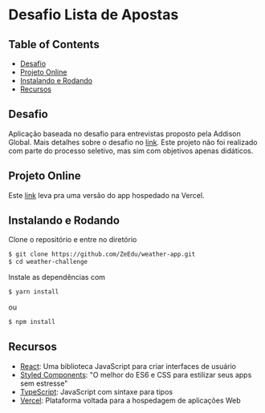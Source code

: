 # Desafio Lista de Apostas

## Table of Contents

- [Desafio](#desafio)
- [Projeto Online](#projeto-online)
- [Instalando e Rodando](#instalando-e-rodando)
- [Recursos](#recursos)

## Desafio

Aplicação baseada no desafio para entrevistas proposto pela Addison Global. Mais detalhes sobre o desafio no [link](https://github.com/addisonglobal/frontend-technical-test/). Este projeto não foi realizado com parte do processo seletivo, mas sim com objetivos apenas didáticos.

## Projeto Online

Este [link](https://betlist.vercel.app/) leva pra uma versão do app hospedado na Vercel.

## Instalando e Rodando

Clone o repositório e entre no diretório

```bash
$ git clone https://github.com/ZeEdu/weather-app.git
$ cd weather-challenge

```

Instale as dependências com

```bash
$ yarn install
```

ou

```bash
$ npm install
```

## Recursos

- [React](https://pt-br.reactjs.org/): Uma biblioteca JavaScript para criar interfaces de usuário
- [Styled Components](https://styled-components.com/): "O melhor do ES6 e CSS para estilizar seus apps sem estresse"
- [TypeScript](https://www.typescriptlang.org/): JavaScript com sintaxe para tipos
- [Vercel](https://vercel.com/): Plataforma voltada para a hospedagem de aplicações Web
